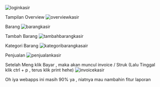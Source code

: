 
![loginkasir](https://user-images.githubusercontent.com/91861324/163503115-c70f4b2b-06aa-44d7-8985-e3f29dbcfcb7.png)

Tampilan Overview
![overviewkasir](https://user-images.githubusercontent.com/91861324/163503177-fcad20d7-ee05-4b3e-ade7-b87727cbb5d9.png)

Barang
![barangkasir](https://user-images.githubusercontent.com/91861324/163503265-5c7ad3da-3025-4249-b6af-f04236200937.png)

Tambah Barang
![tambahbarangkasir](https://user-images.githubusercontent.com/91861324/163503299-0e72c6de-03d6-41c3-9422-6c27ee58bb0c.png)

Kategori Barang
![kategoribarangkasair](https://user-images.githubusercontent.com/91861324/163503329-78154526-0248-4f22-a193-e1bf5d6b9647.png)

Penjualan
![penjualankasir](https://user-images.githubusercontent.com/91861324/163503369-3ea99fa2-4c1e-45f3-a7ae-99e3ef92ab7b.png)

Setelah Meng klik Bayar , maka akan muncul invoice / Struk
(Lalu Tinggal klik ctrl + p , terus klik print hehe)
![invoicekasir](https://user-images.githubusercontent.com/91861324/163503536-c673e78b-82b6-477e-8e92-e4c510622580.png)


Oh iya webapps ini masih 90% ya  , niatnya mau nambahin fitur laporan
